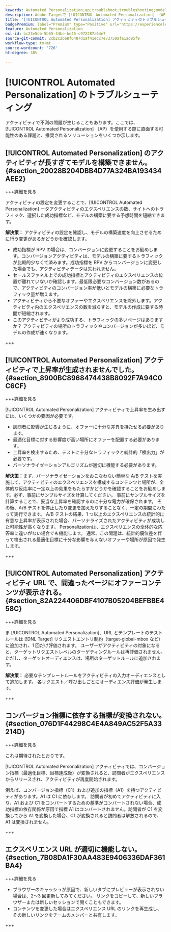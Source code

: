 ```yaml
---
kewords: Automated Personalization;ap;troublshoot;troubleshooting;model;lift
description: Adobe Targetで [!UICONTROL Automated Personalization] （AP）アクティビティを使用する際に直面する可能性のある課題を、提案されたソリューションと共に紹介します。
title: '[!UICONTROL Automated Personalization] アクティビティのトラブルシューティング方法'
badgePremium: label="Premium" type="Positive" url="https://experienceleague.adobe.com/docs/target/using/introduction/intro.html?lang=ja#premium newtab=true" tooltip="Target Premium に含まれる機能を確認してください。"
feature: Automated Personalization
exl-id: bc23e5db-5b65-44be-be45-c972287a64e7
source-git-commit: 2cb2c2b68f6487d1af41ecc7e73750afa1ad85f9
workflow-type: tm+mt
source-wordcount: '726'
ht-degree: 38%

---
```


# [!UICONTROL Automated Personalization] のトラブルシューティング

アクティビティで不測の問題が生じることもあります。ここでは、[!UICONTROL Automated Personalization] （AP）を使用する際に直面する可能性のある課題と、推奨されるソリューションをいくつか示します。

## [!UICONTROL Automated Personalization] のアクティビティが長すぎてモデルを構築できません。 {#section_20028B204DBB4D77A324BA193434AEE2}

+++詳細を見る

アクティビティの設定を変更することで、[!UICONTROL Automated Personalization] ータアクティビティのエクスペリエンスの数、サイトへのトラフィック、選択した成功指標など、モデルの構築に要する予想時間を短縮できます。

**解決策：** アクティビティの設定を確認し、モデルの構築速度を向上させるために行う変更があるかどうかを確認します。

* 成功指標が RPV の場合は、コンバージョンに変更することをお勧めします。コンバージョンアクティビティは、モデルの構築に要するトラフィックが比較的少なくて済みます。成功指標を RPV からコンバージョンに変更した場合でも、アクティビティデータは失われません。
* セールスファネル上での成功指標とアクティビティのエクスペリエンスの位置が離れていないか確認します。最低限必要なコンバージョン数があるので、アクティビティのコンバージョン率が低いとモデルの構築に必要なトラフィック量が増えます。
* アクティビティから不要なオファーやエクスペリエンスを除外します。アクティビティ内のエクスペリエンスの数を減らすと、モデルの作成に要する時間が短縮されます。
* このアクティビティがより成功する、トラフィックの多いページはありますか？ アクティビティの場所のトラフィックやコンバージョンが多いほど、モデルの作成が速くなります。

+++

## [!UICONTROL Automated Personalization] アクティビティで上昇率が生成されませんでした。 {#section_8900BC8968474438B8092F7A94C0C6CF}

+++詳細を見る

[!UICONTROL Automated Personalization] アクティビティで上昇率を生み出すには、いくつかの要因が必要です。

* 訪問者に影響が生じるように、オファーに十分な差異を持たせる必要があります。
* 最適化目標に対する影響度が高い場所にオファーを配置する必要があります。
* 上昇率を検出するため、テストに十分なトラフィックと統計的「検出力」が必要です。
* パーソナライゼーションアルゴリズムが適切に機能する必要があります。

**解決策：**&#x200B;まず、パーソナライゼーションをおこなわない簡単な A/B テストを実施して、アクティビティのエクスペリエンスを構成するコンテンツと場所が、全体的な反応率に一定以上の効果をもたらすかどうかを確認することをお勧めします。必ず、事前にサンプルサイズを計算してください。 事前にサンプルサイズを計算することで、妥当な上昇率を確認するのに十分な電力が確保されます。 その後、A/B テストを停止したり変更を加えたりすることなく、一定の期間にわたって実行できます。 A/B テストの結果、1 つ以上のエクスペリエンスの統計的に有意な上昇率が表示された場合、パーソナライズされたアクティビティが成功した可能性が高くなります。 Personalizationは、エクスペリエンスの全体的な応答率に違いがない場合でも機能します。 通常、この問題は、統計的優位差を伴って検出される最適化目標に十分な影響を与えないオファーや場所が原因で発生します。

+++

## [!UICONTROL Automated Personalization] アクティビティ URL で、間違ったページにオファーコンテンツが表示される。 {#section_82A224406DBF4107B05204BEFBBE458C}

+++詳細を見る

ま [!UICONTROL Automated Personalization]、URL とテンプレートのテストルールは [!DNL Target] リクエストエントリ制約（target-global-mbox など）に追加され、1 回だけ評価されます。 ユーザーがアクティビティの対象になると、ターゲットリクエストレベルのターゲティングルールは再評価されません。 ただし、ターゲットオーディエンスは、場所のターゲットルールに追加されます。

**解決策：** 必要なテンプレートルールをアクティビティの入力オーディエンスとして追加します。 各リクエスト／呼び出しごとにオーディエンス評価が発生します。

+++

## コンバージョン指標に依存する指標が変換されない。 {#section_076D1F44298C4E4A849AC52F5A33214D}

+++詳細を見る

これは期待されたとおりです。

[!UICONTROL Automated Personalization] アクティビティでは、コンバージョン指標（最適化目標、目標達成後）が変換されると、訪問者がエクスペリエンスからリリースされ、アクティビティが再度開始されます。

例えば、コンバージョン指標（C1）および追加の指標（A1）を持つアクティビティがあります。A1 は C1 に依存します。 訪問者が初めてアクティビティに入り、A1 および C1 をコンバートするための基準がコンバートされない場合、成功指標の依存関係が原因で指標 A1 はコンバートされません。訪問者が C1 を変換してから A1 を変換した場合、C1 が変換されると訪問者は解放されるので、A1 は変換されません。

+++

## エクスペリエンス URL が適切に機能しない。 {#section_7B08DA1F30AA483E9406336DAF361BA4}

+++詳細を見る

* ブラウザーのキャッシュが原因で、新しいタブにプレビューが表示されない場合は、2～3 回更新してみてください。 リンクをコピーして、新しいブラウザーまたは新しいセッションで開くこともできます。
* コンテンツを変更した場合はエクスペリエンス URL のリンクを再生成し、その新しいリンクをチームのメンバーと共有します。

+++
